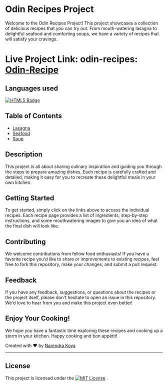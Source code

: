 # Odin Recipes Project

Welcome to the Odin Recipes Project! This project showcases a collection of delicious recipes that you can try out. From mouth-watering lasagna to delightful seafood and comforting soups, we have a variety of recipes that will satisfy your cravings.

# Live Project Link: odin-recipes: [Odin-Recipe](https://narendrakoya999.github.io/odin-recipes/)

## Languages used
[![HTML5 Badge](https://img.shields.io/badge/HTML5-%23E34F26.svg?&style=for-the-badge&logo=html5&logoColor=white)](https://developer.mozilla.org/en-US/docs/Web/Guide/HTML/HTML5)


## Table of Contents

- [Lasagna](./recipes/lasagna.html)
- [Seafood](./recipes/seafood.html)
- [Soup](./recipes/soup.html)

## Description

This project is all about sharing culinary inspiration and guiding you through the steps to prepare amazing dishes. Each recipe is carefully crafted and detailed, making it easy for you to recreate these delightful meals in your own kitchen.

## Getting Started

To get started, simply click on the links above to access the individual recipes. Each recipe page provides a list of ingredients, step-by-step instructions, and some mouthwatering images to give you an idea of what the final dish will look like.

## Contributing

We welcome contributions from fellow food enthusiasts! If you have a favorite recipe you'd like to share or improvements to existing recipes, feel free to fork this repository, make your changes, and submit a pull request.

## Feedback

If you have any feedback, suggestions, or questions about the recipes or the project itself, please don't hesitate to open an issue in this repository. We'd love to hear from you and make this project even better!

## Enjoy Your Cooking!

We hope you have a fantastic time exploring these recipes and cooking up a storm in your kitchen. Happy cooking and bon appétit!

Created with ❤️ by [Narendra Koya](https://github.com/NarendraKoya999)

---

## License

This project is licensed under the [![MIT License](https://img.shields.io/badge/license-MIT-blue.svg?style=for-the-badge)](https://opensource.org/licenses/MIT)
.
